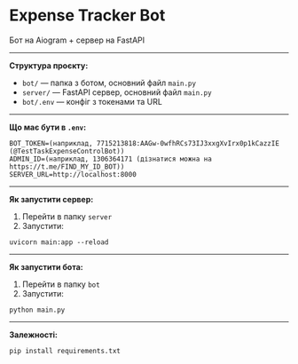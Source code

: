 # Expense Tracker Bot

Бот на Aiogram + сервер на FastAPI

---

**Структура проєкту:**

- `bot/` — папка з ботом, основний файл `main.py`
- `server/` — FastAPI сервер, основний файл `main.py`
- `bot/.env` — конфіг з токенами та URL

---

**Що має бути в `.env`:**
```
BOT_TOKEN=(наприклад, 7715213818:AAGw-0wfhRCs73IJ3xxgXvIrx0p1kCazzIE (@TestTaskExpenseControlBot))
ADMIN_ID=(наприклад, 1306364171 (дізнатися можна на https://t.me/FIND_MY_ID_BOT))
SERVER_URL=http://localhost:8000
```
---

**Як запустити сервер:**

1. Перейти в папку `server`
2. Запустити:
```
uvicorn main:app --reload
```
---

**Як запустити бота:**

1. Перейти в папку `bot`
2. Запустити:
```
python main.py
```
---

**Залежності:**
```
pip install requirements.txt
```
